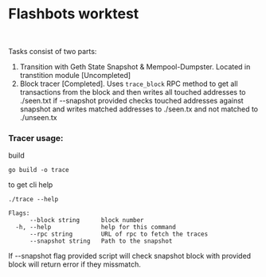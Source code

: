# Flashbots worktest

&nbsp;

Tasks consist of two parts:

1. Transition with Geth State Snapshot & Mempool-Dumpster. Located in transtition module [Uncompleted]
2. Block tracer [Completed]. Uses `trace_block` RPC method to get all transactions from the block and then writes all touched addresses to ./seen.txt if --snapshot provided checks touched addresses against snapshot and writes matched addresses to ./seen.tx and not matched to ./unseen.tx

### Tracer usage:
build
```
go build -o trace
```

to get cli help
```
./trace --help
```
```
Flags:
      --block string      block number
  -h, --help              help for this command
      --rpc string        URL of rpc to fetch the traces
      --snapshot string   Path to the snapshot
```
If --snapshot flag provided script will check snapshot block with provided block will return error if they missmatch.

